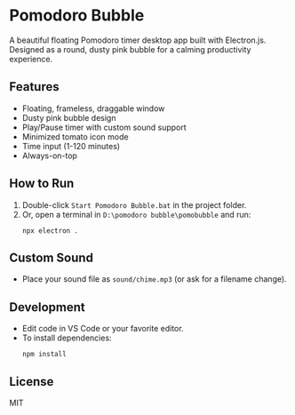 # Pomodoro Bubble

A beautiful floating Pomodoro timer desktop app built with Electron.js. Designed as a round, dusty pink bubble for a calming productivity experience.

## Features
- Floating, frameless, draggable window
- Dusty pink bubble design
- Play/Pause timer with custom sound support
- Minimized tomato icon mode
- Time input (1-120 minutes)
- Always-on-top

## How to Run
1. Double-click `Start Pomodoro Bubble.bat` in the project folder.
2. Or, open a terminal in `D:\pomodoro bubble\pomobubble` and run:
   ```
   npx electron .
   ```

## Custom Sound
- Place your sound file as `sound/chime.mp3` (or ask for a filename change).

## Development
- Edit code in VS Code or your favorite editor.
- To install dependencies:
   ```
   npm install
   ```

## License
MIT
